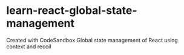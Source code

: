 # learn-react-global-state-management

Created with CodeSandbox
Global state management of React using context and recoil
